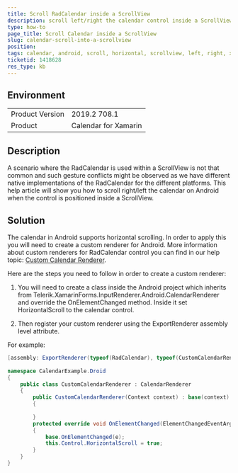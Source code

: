 ```yaml
---
title: Scroll RadCalendar inside a ScrollView
description: scroll left/right the calendar control inside a ScrollView
type: how-to
page_title: Scroll Calendar inside a ScrollView
slug: calendar-scroll-into-a-scrollview
position: 
tags: calendar, android, scroll, horizontal, scrollview, left, right, xamarin, XamarinForms
ticketid: 1418628
res_type: kb
---
```


## Environment
<table>
    <tbody>
	    <tr>
	    	<td>Product Version</td>
	    	<td>2019.2 708.1</td>
	    </tr>
	    <tr>
	    	<td>Product</td>
	    	<td>Calendar for Xamarin</td>
	    </tr>
    </tbody>
</table>


## Description

A scenario where the RadCalendar is used within a ScrollView is not that common and such gesture conflicts might be observed as we have different native implementations of the RadCalendar for the different platforms.
This help article will show you how to scroll right/left the calendar on Android when the control is positioned inside a ScrollView.

## Solution

The calendar in Android supports horizontal scrolling. In order to apply this you will need to create a custom renderer for Android. More information about custom renderers for RadCalendar control you can find in our help topic: [Custom Calendar Renderer](https://docs.telerik.com/devtools/xamarin/controls/calendar/how-to/calendar-how-to-create-custom-renderer).

Here are the steps you need to follow in order to create a custom renderer:

1. You will need to create a class inside the Android project which inherits from Telerik.XamarinForms.InputRenderer.Android.CalendarRenderer and override the OnElementChanged method. Inside it set HorizontalScroll to the calendar control.

2. Then register your custom renderer using the ExportRenderer assembly level attribute.

For example:

```C#
[assembly: ExportRenderer(typeof(RadCalendar), typeof(CustomCalendarRenderer))]
 
namespace CalendarExample.Droid
{
    public class CustomCalendarRenderer : CalendarRenderer
    {
        public CustomCalendarRenderer(Context context) : base(context)
        {
 
        }
        protected override void OnElementChanged(ElementChangedEventArgs<RadCalendar> e)
        {
            base.OnElementChanged(e);
            this.Control.HorizontalScroll = true;
        }
    }
}
```
